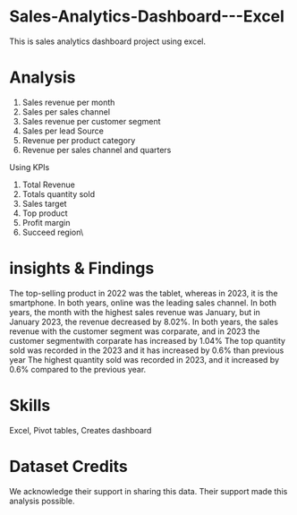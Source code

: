# Sales-Analytics-Dashboard---Excel
This is sales analytics dashboard project using excel.

# Analysis
1. Sales revenue per month
2. Sales per sales channel
3. Sales revenue per customer segment
4. Sales per lead Source
5. Revenue per product category
6. Revenue per sales channel and quarters

Using KPIs
1. Total Revenue
2. Totals quantity sold
3. Sales target
4. Top product
5. Profit margin
6. Succeed region\

# insights & Findings
The top-selling product in 2022 was the tablet, whereas in 2023, it is the smartphone.
In both years, online was the leading sales channel.
In both years, the month with the highest sales revenue was January, but in January 2023, the revenue decreased by 8.02%.
In both years, the sales revenue with the customer segment was corparate, and in 2023 the customer segmentwith corparate has increased by 1.04%
The top quantity sold was recorded in the 2023 and it has increased by 0.6% than previous year
The highest quantity sold was recorded in 2023, and it increased by 0.6% compared to the previous year.

# Skills
Excel, Pivot tables, Creates dashboard

# Dataset Credits
We acknowledge their support in sharing this data. Their support made this analysis possible.
